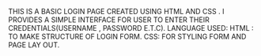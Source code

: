 THIS IS A BASIC LOGIN PAGE CREATED USING HTML AND CSS . I PROVIDES  A SIMPLE INTERFACE FOR USER TO ENTER THEIR CREDENTIALS(USERNAME , PASSWORD E.T.C).
LANGUAGE USED:
HTML : TO MAKE STRUCTURE OF LOGIN FORM.
CSS: FOR STYLING FORM AND PAGE LAY OUT.
